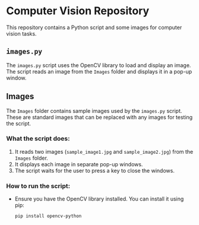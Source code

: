 # Computer Vision Repository

This repository contains a Python script and some images for computer vision tasks.

## `images.py`
The `images.py` script uses the OpenCV library to load and display an image. The script reads an image from the `Images` folder and displays it in a pop-up window.

## Images
The `Images` folder contains sample images used by the `images.py` script. These are standard images that can be replaced with any images for testing the script.

### What the script does:
1. It reads two images (`sample_image1.jpg` and `sample_image2.jpg`) from the `Images` folder.
2. It displays each image in separate pop-up windows.
3. The script waits for the user to press a key to close the windows.

### How to run the script:
- Ensure you have the OpenCV library installed. You can install it using pip:
  ```bash
  pip install opencv-python
